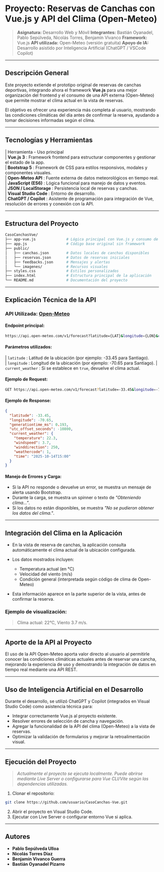 # Proyecto: Reservas de Canchas con Vue.js y API del Clima (Open-Meteo)

> **Asignatura:** Desarrollo Web y Móvil
> **Integrantes:** Bastián Oyanadel, Pablo Sepúlveda, Nicolás Torres, Benjamín Vivanco
> **Framework:** Vue.js
> **API utilizada:** Open-Meteo (versión gratuita)
> **Apoyo de IA:** Desarrollo asistido por Inteligencia Artificial (ChatGPT / VSCode Copilot)

---

## Descripción General

Este proyecto extiende el prototipo original de reservas de canchas deportivas, integrando ahora el framework **Vue.js** para una mejor organización del frontend y el consumo de una API externa (Open-Meteo) que permite mostrar el clima actual en la vista de reservas.

El objetivo es ofrecer una experiencia más completa al usuario, mostrando las condiciones climáticas del día antes de confirmar la reserva, ayudando a tomar decisiones informadas según el clima.

---

## Tecnologías y Herramientas

| Herramienta             - Uso principal                                                                                   
| **Vue.js 3**            : Framework frontend para estructurar componentes y gestionar el estado de la app.                
| **Bootstrap 5**         : Framework de CSS para estilos responsivos, modales y componentes visuales.                      
| **Open-Meteo API**      : Fuente externa de datos meteorológicos en tiempo real.                                          
| **JavaScript (ES6)**    : Lógica funcional para manejo de datos y eventos.                                                
| **JSON / LocalStorage** : Persistencia local de reservas y canchas.                                                       
| **Visual Studio Code**  : Entorno de desarrollo.                                                                          
| **ChatGPT / Copilot**   : Asistente de programación para integración de Vue, resolución de errores y conexión con la API. 

---

## Estructura del Proyecto

```bash
CasoCanchasVue/
├── app-vue.js              # Lógica principal con Vue.js y consumo de la API del clima
├── app.js                  # Código base original sin framework
├── public/
│   ├── canchas.json        # Datos locales de canchas disponibles
│   ├── reservas.json       # Datos de reservas iniciales
│   ├── feedbacks.json      # Mensajes y alertas
│   └── imagenes/           # Recursos visuales
├── styles.css              # Estilos personalizados
├── index.html              # Estructura principal de la aplicación
└── README.md               # Documentación del proyecto
```

---

## Explicación Técnica de la API

### API Utilizada: [Open-Meteo](https://open-meteo.com/)

#### Endpoint principal:

```bash
https://api.open-meteo.com/v1/forecast?latitude={LAT}&longitude={LON}&current_weather=true
```

#### **Parámetros utilizados:**

| `latitude`        : Latitud de la ubicación (por ejemplo: -33.45 para Santiago).  
| `longitude`       : Longitud de la ubicación (por ejemplo: -70.65 para Santiago). 
| `current_weather` : Si se establece en `true`, devuelve el clima actual.          

#### **Ejemplo de Request:**

```bash
GET https://api.open-meteo.com/v1/forecast?latitude=-33.45&longitude=-70.65&current_weather=true
```

#### Ejemplo de Response:

```json
{
  "latitude": -33.45,
  "longitude": -70.65,
  "generationtime_ms": 0.193,
  "utc_offset_seconds": -10800,
  "current_weather": {
    "temperature": 22.3,
    "windspeed": 3.7,
    "winddirection": 250,
    "weathercode": 1,
    "time": "2025-10-14T15:00"
  }
}
```

#### Manejo de Errores y Carga:

* Si la API no responde o devuelve un error, se muestra un mensaje de alerta usando Bootstrap.
* Durante la carga, se muestra un spinner o texto de *"Obteniendo clima..."*.
* Si los datos no están disponibles, se muestra *"No se pudieron obtener los datos del clima."*.

---

## Integración del Clima en la Aplicación

* En la vista de reserva de canchas, la aplicación consulta automáticamente el clima actual de la ubicación configurada.
* Los datos mostrados incluyen:

  * Temperatura actual (en °C)
  * Velocidad del viento (m/s)
  * Condición general (interpretada según código de clima de Open-Meteo)
* Esta información aparece en la parte superior de la vista, antes de confirmar la reserva.

### Ejemplo de visualización:

> Clima actual: 22°C, Viento 3.7 m/s.

---

## Aporte de la API al Proyecto

El uso de la API Open-Meteo aporta valor directo al usuario al permitirle conocer las condiciones climáticas actuales antes de reservar una cancha, mejorando la experiencia de uso y demostrando la integración de datos en tiempo real mediante una API REST.

---

## Uso de Inteligencia Artificial en el Desarrollo

Durante el desarrollo, se utilizó ChatGPT y Copilot (integrados en Visual Studio Code) como asistencia técnica para:

* Integrar correctamente Vue.js al proyecto existente.
* Resolver errores de selección de cancha y navegación.
* Agregar la funcionalidad de la API del clima (Open-Meteo) a la vista de reservas.
* Optimizar la validación de formularios y mejorar la retroalimentación visual.

---

## Ejecución del Proyecto

> *Actualmente el proyecto se ejecuta localmente.*
> *Puede abrirse mediante Live Server o configurarse para Vue CLI/Vite según las dependencias utilizadas.*

1. Clonar el repositorio:

```bash
git clone https://github.com/usuario/CasoCanchas-Vue.git
```

2. Abrir el proyecto en Visual Studio Code.
3. Ejecutar con Live Server o configurar entorno Vue si aplica.

---

## Autores

* **Pablo Sepúlveda Ulloa**
* **Nicolás Torres Díaz**
* **Benjamín Vivanco Guerra**
* **Bastián Oyanadel Pizarro**

